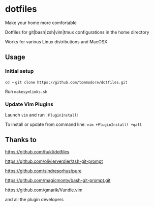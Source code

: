 dotfiles
========

Make your home more comfortable

Dotfiles for git|bash|zsh|vim|tmux configurations in the home directory

Works for various Linux distributions and MacOSX


Usage
-----

### Initial setup

```cd ~```
```git clone https://github.com/tommodore/dotfiles.git```

Run ```makesymlinks.sh```

### Update Vim Plugins

Launch `vim` and run `:PluginInstall!`

To install or update from command line: `vim +PluginInstall! +qall`


Thanks to
---------

https://github.com/hukl/dotfiles

https://github.com/olivierverdier/zsh-git-prompt

https://github.com/sindresorhus/pure

https://github.com/magicmonty/bash-git-prompt.git

https://github.com/gmarik/Vundle.vim

and all the plugin developers
